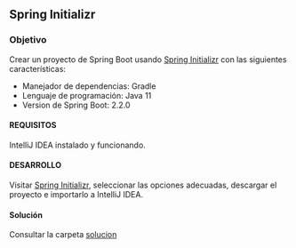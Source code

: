 ## Spring Initializr

### Objetivo 

Crear un proyecto de Spring Boot usando [Spring Initializr](https://start.spring.io/) con las siguientes características:
- Manejador de dependencias: Gradle
- Lenguaje de programación: Java 11
- Version de Spring Boot: 2.2.0

#### REQUISITOS 

IntelliJ IDEA instalado y funcionando.

#### DESARROLLO

Visitar [Spring Initializr](https://start.spring.io/), seleccionar las opciones adecuadas, descargar el proyecto e importarlo a IntelliJ IDEA.

#### Solución

Consultar la carpeta [solucion](https://github.com/beduExpert/C1-Backend-Java/tree/master/Sesion-01/Reto-01/solucion)

